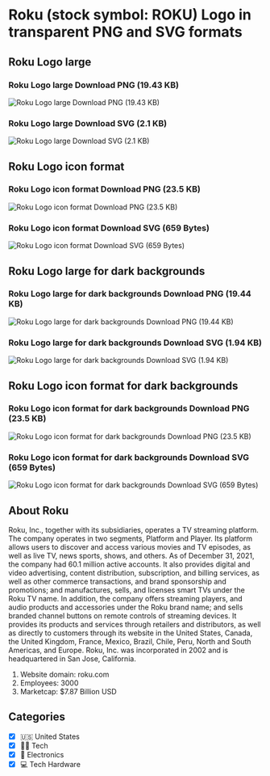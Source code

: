 # Roku (stock symbol: ROKU) Logo in transparent PNG and SVG formats

## Roku Logo large

### Roku Logo large Download PNG (19.43 KB)

![Roku Logo large Download PNG (19.43 KB)](/img/orig/ROKU_BIG-6cb45bcd.png)

### Roku Logo large Download SVG (2.1 KB)

![Roku Logo large Download SVG (2.1 KB)](/img/orig/ROKU_BIG-85f4400a.svg)

## Roku Logo icon format

### Roku Logo icon format Download PNG (23.5 KB)

![Roku Logo icon format Download PNG (23.5 KB)](/img/orig/ROKU-f0e3f010.png)

### Roku Logo icon format Download SVG (659 Bytes)

![Roku Logo icon format Download SVG (659 Bytes)](/img/orig/ROKU-28ebc2d6.svg)

## Roku Logo large for dark backgrounds

### Roku Logo large for dark backgrounds Download PNG (19.44 KB)

![Roku Logo large for dark backgrounds Download PNG (19.44 KB)](/img/orig/ROKU_BIG.D-980e9704.png)

### Roku Logo large for dark backgrounds Download SVG (1.94 KB)

![Roku Logo large for dark backgrounds Download SVG (1.94 KB)](/img/orig/ROKU_BIG.D-155a2e94.svg)

## Roku Logo icon format for dark backgrounds

### Roku Logo icon format for dark backgrounds Download PNG (23.5 KB)

![Roku Logo icon format for dark backgrounds Download PNG (23.5 KB)](/img/orig/ROKU.D-40d9d4fc.png)

### Roku Logo icon format for dark backgrounds Download SVG (659 Bytes)

![Roku Logo icon format for dark backgrounds Download SVG (659 Bytes)](/img/orig/ROKU.D-595d15d9.svg)

## About Roku

Roku, Inc., together with its subsidiaries, operates a TV streaming platform. The company operates in two segments, Platform and Player. Its platform allows users to discover and access various movies and TV episodes, as well as live TV, news sports, shows, and others. As of December 31, 2021, the company had 60.1 million active accounts. It also provides digital and video advertising, content distribution, subscription, and billing services, as well as other commerce transactions, and brand sponsorship and promotions; and manufactures, sells, and licenses smart TVs under the Roku TV name. In addition, the company offers streaming players, and audio products and accessories under the Roku brand name; and sells branded channel buttons on remote controls of streaming devices. It provides its products and services through retailers and distributors, as well as directly to customers through its website in the United States, Canada, the United Kingdom, France, Mexico, Brazil, Chile, Peru, North and South Americas, and Europe. Roku, Inc. was incorporated in 2002 and is headquartered in San Jose, California.

1. Website domain: roku.com
2. Employees: 3000
3. Marketcap: $7.87 Billion USD


## Categories
- [x] 🇺🇸 United States
- [x] 👩‍💻 Tech
- [x] 🔌 Electronics
- [x] 💻 Tech Hardware
